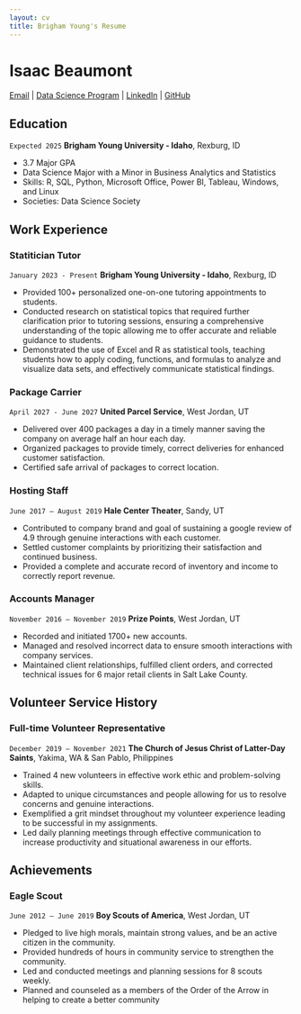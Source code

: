 ```yaml
---
layout: cv
title: Brigham Young's Resume
---
```

# Isaac Beaumont


<div id="webaddress">
<a href="bea21020@byui.edu">Email</a>
| <a href="https://byuidatascience.github.io/development.html">Data Science Program</a>
| <a href="https://www.linkedin.com/groups/13537407/">LinkedIn</a>
| <a href="https://github.com/byuids-resumes">GitHub</a>
</div>

<!-- https://www.monique.tech/the-art-of-markdown -->

## Education

`Expected 2025`
__Brigham Young University - Idaho__, Rexburg, ID

- 3.7 Major GPA
- Data Science Major with a Minor in Business Analytics and Statistics
- Skills: R, SQL, Python, Microsoft Office, Power BI, Tableau, Windows, and Linux
- Societies: Data Science Society

## Work Experience

### Statitician Tutor

`January 2023 - Present`
__Brigham Young University - Idaho__, Rexburg, ID

- Provided 100+ personalized one-on-one tutoring appointments to students. 
- Conducted research on statistical topics that required further clarification prior to tutoring sessions, ensuring a comprehensive understanding of the topic allowing me to offer accurate and reliable guidance to students.
- Demonstrated the use of Excel and R as statistical tools, teaching students how to apply coding, functions, and formulas to analyze and visualize data sets, and effectively communicate statistical findings.


### Package Carrier

`April 2027 - June 2027`
__United Parcel Service__, West Jordan, UT

- Delivered over 400 packages a day in a timely manner saving the company on average half an hour each day.
- Organized packages to provide timely, correct deliveries for enhanced customer satisfaction.
- Certified safe arrival of packages to correct location.

### Hosting Staff

`June 2017 – August 2019`
__Hale Center Theater__, Sandy, UT

- Contributed to company brand and goal of sustaining a google review of 4.9 through genuine interactions with each customer.
- Settled customer complaints by prioritizing their satisfaction and continued business.
- Provided a complete and accurate record of inventory and income to correctly report revenue.

### Accounts Manager

`November 2016 – November 2019`
__Prize Points__, West Jordan, UT

- Recorded and initiated 1700+ new accounts.
- Managed and resolved incorrect data to ensure smooth interactions with company services.
- Maintained client relationships, fulfilled client orders, and corrected technical issues for 6 major retail clients in Salt Lake County.

## Volunteer Service History

### Full-time Volunteer Representative

`December 2019 – November 2021`
__The Church of Jesus Christ of Latter-Day Saints__,
Yakima, WA & San Pablo, Philippines

- Trained 4 new volunteers in effective work ethic and problem-solving skills.
- Adapted to unique circumstances and people allowing for us to resolve concerns and genuine interactions.
- Exemplified a grit mindset throughout my volunteer experience leading to be successful in my assignments.
- Led daily planning meetings through effective communication to increase productivity and situational awareness in our efforts. 

## Achievements

### Eagle Scout

`June 2012 – June 2019`
__Boy Scouts of America__, West Jordan, UT

- Pledged to live high morals, maintain strong values, and be an active citizen in the community.
- Provided hundreds of hours in community service to strengthen the community.
- Led and conducted meetings and planning sessions for 8 scouts weekly.
- Planned and counseled as a members of the Order of the Arrow in helping to create a better community 


<!-- ### Footer

Last updated: July 12, 2023 -->


